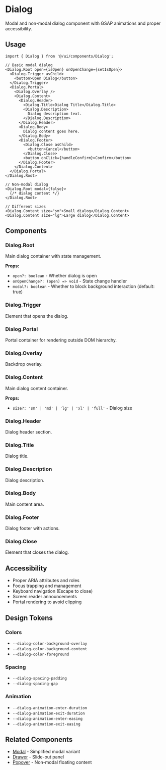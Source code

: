 # Dialog

Modal and non-modal dialog component with GSAP animations and proper accessibility.

## Usage

```tsx
import { Dialog } from '@/ui/components/Dialog';

// Basic modal dialog
<Dialog.Root open={isOpen} onOpenChange={setIsOpen}>
  <Dialog.Trigger asChild>
    <button>Open Dialog</button>
  </Dialog.Trigger>
  <Dialog.Portal>
    <Dialog.Overlay />
    <Dialog.Content>
      <Dialog.Header>
        <Dialog.Title>Dialog Title</Dialog.Title>
        <Dialog.Description>
          Dialog description text.
        </Dialog.Description>
      </Dialog.Header>
      <Dialog.Body>
        Dialog content goes here.
      </Dialog.Body>
      <Dialog.Footer>
        <Dialog.Close asChild>
          <button>Cancel</button>
        </Dialog.Close>
        <button onClick={handleConfirm}>Confirm</button>
      </Dialog.Footer>
    </Dialog.Content>
  </Dialog.Portal>
</Dialog.Root>

// Non-modal dialog
<Dialog.Root modal={false}>
  {/* dialog content */}
</Dialog.Root>

// Different sizes
<Dialog.Content size="sm">Small dialog</Dialog.Content>
<Dialog.Content size="lg">Large dialog</Dialog.Content>
```

## Components

### Dialog.Root

Main dialog container with state management.

**Props:**

- `open?: boolean` - Whether dialog is open
- `onOpenChange?: (open) => void` - State change handler
- `modal?: boolean` - Whether to block background interaction (default: true)

### Dialog.Trigger

Element that opens the dialog.

### Dialog.Portal

Portal container for rendering outside DOM hierarchy.

### Dialog.Overlay

Backdrop overlay.

### Dialog.Content

Main dialog content container.

**Props:**

- `size?: 'sm' | 'md' | 'lg' | 'xl' | 'full'` - Dialog size

### Dialog.Header

Dialog header section.

### Dialog.Title

Dialog title.

### Dialog.Description

Dialog description.

### Dialog.Body

Main content area.

### Dialog.Footer

Dialog footer with actions.

### Dialog.Close

Element that closes the dialog.

## Accessibility

- Proper ARIA attributes and roles
- Focus trapping and management
- Keyboard navigation (Escape to close)
- Screen reader announcements
- Portal rendering to avoid clipping

## Design Tokens

### Colors

- `--dialog-color-background-overlay`
- `--dialog-color-background-content`
- `--dialog-color-foreground`

### Spacing

- `--dialog-spacing-padding`
- `--dialog-spacing-gap`

### Animation

- `--dialog-animation-enter-duration`
- `--dialog-animation-exit-duration`
- `--dialog-animation-enter-easing`
- `--dialog-animation-exit-easing`

## Related Components

- [Modal](../Modal/) - Simplified modal variant
- [Drawer](../Drawer/) - Slide-out panel
- [Popover](../Popover/) - Non-modal floating content

